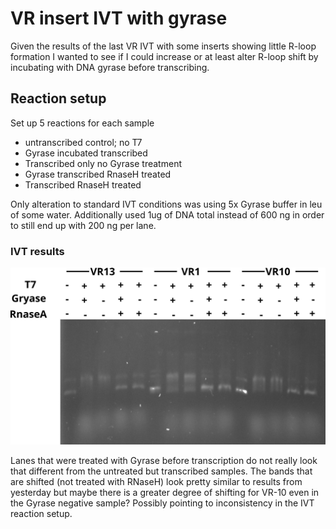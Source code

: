 # VR insert IVT with gyrase

Given the results of the last VR IVT with some inserts showing
little R-loop formation I wanted to see if I could increase or
at least alter R-loop shift by incubating with DNA gyrase before
transcribing.

## Reaction setup

Set up 5 reactions for each sample

- untranscribed control; no T7
- Gyrase incubated transcribed
- Transcribed only no Gyrase treatment
- Gyrase transcribed RnaseH treated
- Transcribed RnaseH treated

Only alteration to standard IVT conditions was using 5x Gyrase buffer
in leu of some water. Additionally used 1ug of DNA total instead of
600 ng in order to still end up with 200 ng per lane. 


### IVT results

![](images/assorted/9-22-21-VR-IVT-with-Gyrase.svg)

Lanes that were treated with Gyrase before transcription do not really
look that different from the untreated but transcribed samples. The
bands that are shifted (not treated with RNaseH) look pretty similar
to results from yesterday but maybe there is a greater degree of shifting for VR-10 even in the Gyrase negative sample? Possibly
pointing to inconsistency in the IVT reaction setup.

